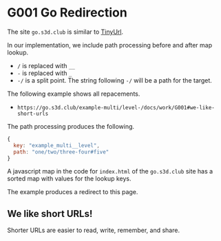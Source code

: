 # G001 Go Redirection 

The site `go.s3d.club` is similar to [TinyUrl](https://tinyurl.com).

In our implementation, we include path processing before and after map lookup.

- `/` is replaced with `__`
- `-` is replaced with `_`
- `-/` is a split point. The string following `-/` will be a path for the
  target.

The following example shows all repacements.
- `https://go.s3d.club/example-multi/level-/docs/work/G001#we-like-short-urls`

The path processing produces the following.

```javascript
{
  key: "example_multi__level",
  path: "one/two/three-four#five"
}
```  

A javascript map in the code for `index.html` of the `go.s3d.club` site has a
sorted map with values for the lookup keys.

The example produces a redirect to this page.

## We like short URLs!
Shorter URLs are easier to read, write, remember, and share.
